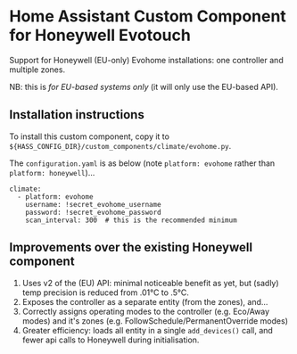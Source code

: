 # Home Assistant Custom Component for Honeywell Evotouch

Support for Honeywell (EU-only) Evohome installations: one controller and multiple zones.

NB: this is _for EU-based systems only_ (it will only use the EU-based API).

## Installation instructions

To install this custom component, copy it to `${HASS_CONFIG_DIR}/custom_components/climate/evohome.py`.

The `configuration.yaml` is as below (note `platform: evohome` rather than `platform: honeywell`)...
```
climate:
  - platform: evohome
    username: !secret_evohome_username
    password: !secret_evohome_password
    scan_interval: 300  # this is the recommended minimum
```

## Improvements over the existing Honeywell component

1. Uses v2 of the (EU) API: minimal noticeable benefit as yet, but (sadly) temp precision is reduced from .01°C to .5°C.
2. Exposes the controller as a separate entity (from the zones), and...
3. Correctly assigns operating modes to the controller (e.g. Eco/Away modes) and it's zones (e.g. FollowSchedule/PermanentOverride modes)
4. Greater efficiency: loads all entity in a single `add_devices()` call, and fewer api calls to Honeywell during initialisation.

